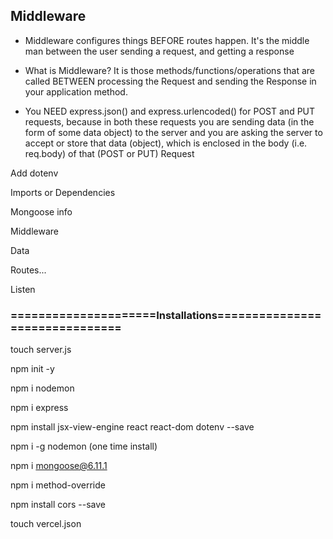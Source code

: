 
##  Middleware
- Middleware configures things BEFORE routes happen. It's the middle man between the user sending a request, and getting a response

- What is Middleware? It is those methods/functions/operations that are called BETWEEN processing the Request and sending the Response in your application method.

- You NEED express.json() and express.urlencoded() for POST and PUT requests, because in both these requests you are sending data (in the form of some data object) to the server and you are asking the server to accept or store that data (object), which is enclosed in the body (i.e. req.body) of that (POST or PUT) Request

Add dotenv

Imports or Dependencies

Mongoose info

Middleware

Data

Routes...

Listen

### =====================Installations===============================

touch server.js

npm init -y

npm i nodemon

npm i express

npm install jsx-view-engine react react-dom dotenv --save 

npm i -g nodemon (one time install)

npm i mongoose@6.11.1

npm i method-override

npm install cors --save

touch vercel.json